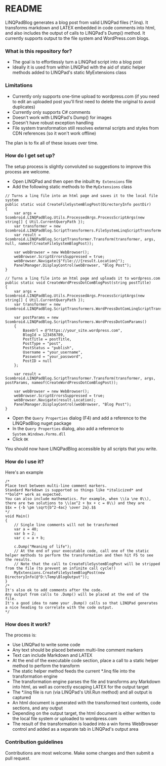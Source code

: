 # README #

LINQPadBlog generates a blog post from valid LINQPad files (*.linq). It transforms markdown and LATEX embedded in code comments into html, and also includes the output of calls to LINQPad's Dump() method. It currently supports output to the file system and WordPress.com blogs.

### What is this repository for? ###

* The goal is to effortlessly turn a LINQPad script into a blog post
* Ideally it is used from within LINQPad with the aid of static helper methods added to LINQPad's static MyExtensions class

### Limitations ###

* Currently only supports one-time upload to wordpress.com (if you need to edit an uploaded post you'll first need to delete the original to avoid duplicates)
* Currently only supports C# comments
* Doesn't work with LINQPad's Dump() for images
* Doesn't have robust exception handling
* File system transformation still resolves external scripts and styles from CDN references (so it won't work offline)

The plan is to fix all of these issues over time.

### How do I get set up? ###

The setup process is slightly convoluted so suggestions to improve this process are welcome.

* Open LINQPad and then open the inbuilt `My Extensions` file
* Add the following static methods to the `MyExtensions` class

```
// Turns a linq file into an html page and saves it to the local file system
public static void CreateFileSystemBlogPost(DirectoryInfo postDir)
{
	var args = Scombroid.LINQPadBlog.Utils.ProcessedArgs.ProcessScriptArgs(new string[] { Util.CurrentQueryPath });
	var transformer = new Scombroid.LINQPadBlog.ScriptTransformers.FileSystemLinqScriptTransformer(postDir);
	var result = Scombroid.LINQPadBlog.ScriptTransformer.Transform(transformer, args, null, nameof(CreateFileSystemBlogPost));

	var webBrowser = new WebBrowser();
	webBrowser.ScriptErrorsSuppressed = true;
	webBrowser.Navigate($"file:///{result.Location}");
	PanelManager.DisplayControl(webBrowser, "Blog Post");
}

// Turns a linq file into an html page and uploads it to wordpress.com
public static void CreateWordPressDotComBlogPost(string postTitle)
{
	var args = Scombroid.LINQPadBlog.Utils.ProcessedArgs.ProcessScriptArgs(new string[] { Util.CurrentQueryPath });
	var transformer = new Scombroid.LINQPadBlog.ScriptTransformers.WordPressDotComLinqScriptTransformer();

	var postParams = new Scombroid.LINQPadBlog.ScriptTransformers.WordPressDotComParams()
	{
		BaseUrl = @"https://your_site.wordpress.com",
		BlogId = 123456789,
		PostTitle = postTitle,
		PostType = "post",
		PostStatus = "publish",
		Username = "your_username",
		Password = "your_password",
		PostID = null
	};

	var result = Scombroid.LINQPadBlog.ScriptTransformer.Transform(transformer, args, postParams, nameof(CreateWordPressDotComBlogPost));

	var webBrowser = new WebBrowser();
	webBrowser.ScriptErrorsSuppressed = true;
	webBrowser.Navigate(result.Location);
	PanelManager.DisplayControl(webBrowser, "Blog Post");
}
```

* Open the `Query Properties` dialog (F4) and add a reference to the LINQPadBlog nuget package
* In the `Query Properties` dialog, also add a reference to `System.Windows.Forms.dll`
* Click `OK`

You should now have LINQPadBlog accessible by all scripts that you write.

### How do I use it? ###

Here's an example
```
/*
Place text between multi-line comment markers.  
Standard Markdown is supported so things like *italicized* and **bold** work as expected.  
You can also include mathematics. For example, when \\(a \ne 0\\), there are two solutions to \\(ax^2 + bx + c = 0\\) and they are
$$x = {-b \pm \sqrt{b^2-4ac} \over 2a}.$$
*/
void Main()
{
	// Single line comments will not be transformed
	var a = 40;
	var b = 2;
	var c = a + b;

	c.Dump("Meaning of life");
	// At the end of your executable code, call one of the static helper methods to perform the transformation and then hit F5 to see the results.
	// Note that the call to CreateFileSystemBlogPost will be stripped from the file (to prevent an infinite call cycle!)
	MyExtensions.CreateFileSystemBlogPost(new DirectoryInfo(@"D:\Temp\BlogOutput"));
}
/*
It's also ok to add comments after the code.  
Any output from calls to .Dump() will be placed at the end of the file.  
It's a good idea to name your .Dump() calls so that LINQPad generates a nice heading to correlate with the code output.
*/
```

### How does it work? ###

The process is:

* Use LINQPad to write some code
* Any text should be placed between multi-line comment markers
* Text can include Markdown and LATEX
* At the end of the executable code section, place a call to a static helper method to perform the transform
* The static helper method feeds the current *.linq file into the transformation engine
* The transformation engine parses the file and transforms any Markdown into html, as well as correctly escaping LATEX for the output target
* The *.linq file is run (via LINQPad's Util.Run method) and all output is captured
* An html document is generated with the transformed text contents, code sections, and any output
* Depending on the output target, the html document is either written to the local file system or uploaded to wordpress.com
* The result of the transformation is loaded into a win forms WebBrowser control and added as a separate tab in LINQPad's output area

### Contribution guidelines ###

Contributions are most welcome.  Make some changes and then submit a pull request.
